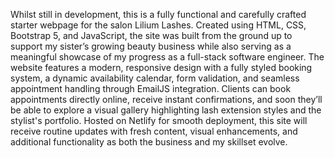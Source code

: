 Whilst still in development, this is a fully functional and carefully crafted starter webpage for the salon Lilium Lashes. Created using HTML, CSS, Bootstrap 5, and JavaScript, the site was built from the ground up to support my sister’s growing beauty business while also serving as a meaningful showcase of my progress as a full-stack software engineer. The website features a modern, responsive design with a fully styled booking system, a dynamic availability calendar, form validation, and seamless appointment handling through EmailJS integration. Clients can book appointments directly online, receive instant confirmations, and soon they’ll be able to explore a visual gallery highlighting lash extension styles and the stylist's portfolio. Hosted on Netlify for smooth deployment, this site will receive routine updates with fresh content, visual enhancements, and additional functionality as both the business and my skillset evolve.
